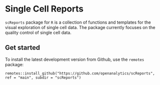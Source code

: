 # Single Cell Reports

`scReports` package for `R` is a collection of functions and templates for the visual exploration of single cell data. The package currently focuses on the quality control of single cell data. 

## Get started

To install the latest development version from Github, use the `remotes` package:

```
remotes::install_github("https://github.com/openanalytics/scReports", ref = "main", subdir = "scReports")
```
